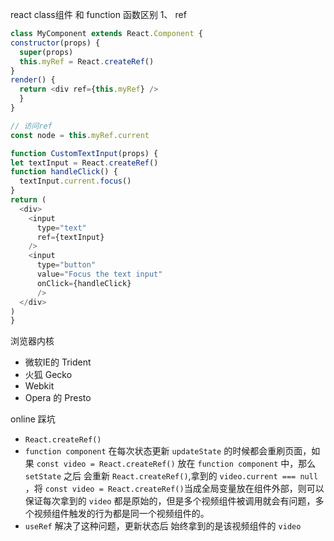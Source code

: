 react class组件 和 function 函数区别
1、 ref 
  ```js
  class MyComponent extends React.Component {
  constructor(props) {
    super(props)
    this.myRef = React.createRef()
  }
  render() {
    return <div ref={this.myRef} />
    }
  }

  // 访问ref
  const node = this.myRef.current
  ```

  ```js
  function CustomTextInput(props) {
  let textInput = React.createRef()
  function handleClick() {
    textInput.current.focus()
  }
  return (
    <div>
      <input
        type="text" 
        ref={textInput}
      />
      <input
        type="button"
        value="Focus the text input"
        onClick={handleClick}
        />
    </div>
  )
}
  ```


  浏览器内核
  - 微软IE的 Trident
  - 火狐 Gecko
  - Webkit
  - Opera 的 Presto




online 踩坑

 - `React.createRef()` 
  - `function component` 在每次状态更新 `updateState` 的时候都会重刷页面，如果 `const video = React.createRef()` 放在 `function component` 中，那么 `setState` 之后 会重新 `React.createRef()`,拿到的 `video.current === null` ，将  `const video = React.createRef()`当成全局变量放在组件外部，则可以保证每次拿到的 `video` 都是原始的，但是多个视频组件被调用就会有问题，多个视频组件触发的行为都是同一个视频组件的。
 - `useRef` 解决了这种问题，更新状态后 始终拿到的是该视频组件的 `video`
